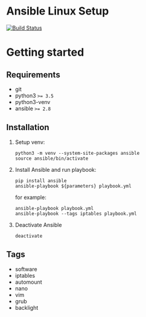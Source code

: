 # Ansible Linux Setup
[![Build Status](https://travis-ci.org/aristarkh87/ansible-linux-setup.svg?branch=master)](https://travis-ci.org/aristarkh87/ansible-linux-setup)

# Getting started

## Requirements

* git
* python3 `>= 3.5`
* python3-venv
* ansible `>= 2.8`

## Installation

1. Setup venv:
    ```
    python3 -m venv --system-site-packages ansible
    source ansible/bin/activate
    ```

2. Install Ansible and run playbook:
    ```
    pip install ansible
    ansible-playbook ${parameters} playbook.yml
    ```

    for example:
    ```
    ansible-playbook playbook.yml
    ansible-playbook --tags iptables playbook.yml
    ```

3. Deactivate Ansible
    ```
    deactivate
    ```

## Tags

* software
* iptables
* automount
* nano
* vim
* grub
* backlight
